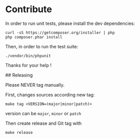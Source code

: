 # Contribute

In order to run unit tests, please install the dev dependencies:

    curl -sS https://getcomposer.org/installer | php
    php composer.phar install

Then, in order to run the test suite:

    ./vendor/bin/phpunit

Thanks for your help !

## Releasing

Please NEVER tag manually.

First, changes sources according new tag:

    make tag <VERSION=(major|minor|patch)>
    
version can be `major`, `minor` or `patch`

Then create release and Git tag with

    make release

